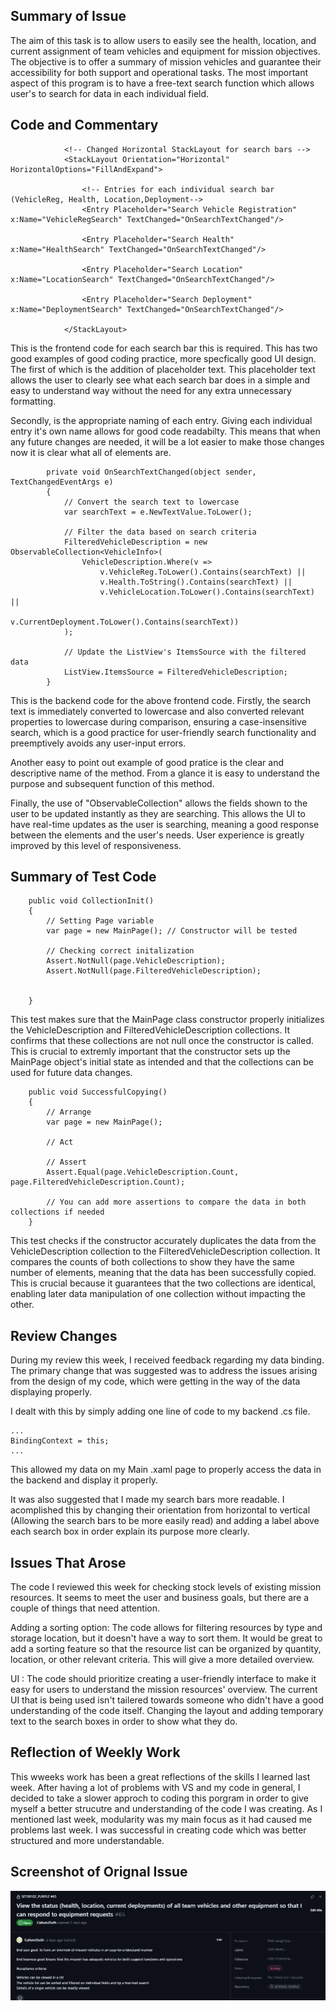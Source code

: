 ## Summary of Issue 

The aim of this task is to allow users to easily see the health, location, and current assignment of team vehicles and equipment for mission objectives. The objective is to offer a  summary of mission vehicles and guarantee their accessibility for both support and operational tasks. The most important aspect of this program is to have a free-text search function which allows user's to search for data in each individual field. 

## Code and Commentary 

```
            <!-- Changed Horizontal StackLayout for search bars -->
            <StackLayout Orientation="Horizontal" HorizontalOptions="FillAndExpand">
                
                <!-- Entries for each individual search bar (VehicleReg, Health, Location,Deployment-->
                <Entry Placeholder="Search Vehicle Registration" x:Name="VehicleRegSearch" TextChanged="OnSearchTextChanged"/>

                <Entry Placeholder="Search Health" x:Name="HealthSearch" TextChanged="OnSearchTextChanged"/>

                <Entry Placeholder="Search Location" x:Name="LocationSearch" TextChanged="OnSearchTextChanged"/>

                <Entry Placeholder="Search Deployment" x:Name="DeploymentSearch" TextChanged="OnSearchTextChanged"/>
                
            </StackLayout>
```

This is the frontend code for each search bar this is required. This has two good examples of good coding practice, more specfically good UI design. The first of which is the addition of placeholder text. This placeholder text allows the user to clearly see what each search bar does in a simple and easy to understand way without the need for any extra unnecessary formatting. 

Secondly, is the appropriate naming of each entry. Giving each individual entry it's own name allows for good code readabilty. This means that when any future changes are needed, it will be a lot easier to make those changes now it is clear what all of elements are. 

```
        private void OnSearchTextChanged(object sender, TextChangedEventArgs e)
        {
            // Convert the search text to lowercase
            var searchText = e.NewTextValue.ToLower();

            // Filter the data based on search criteria 
            FilteredVehicleDescription = new ObservableCollection<VehicleInfo>(
                VehicleDescription.Where(v =>
                    v.VehicleReg.ToLower().Contains(searchText) ||
                    v.Health.ToString().Contains(searchText) ||
                    v.VehicleLocation.ToLower().Contains(searchText) ||
                    v.CurrentDeployment.ToLower().Contains(searchText))
            );

            // Update the ListView's ItemsSource with the filtered data
            ListView.ItemsSource = FilteredVehicleDescription;
        }
```

This is the backend code for the above frontend code.  Firstly, the search text is immediately converted to lowercase and also converted relevant properties to lowercase during comparison, ensuring a case-insensitive search, which is a good practice for user-friendly search functionality and preemptively avoids any user-input errors.

Another easy to point out example of good pratice is the clear and descriptive name of the method. From a glance it is easy to understand the purpose and subsequent function of this method.  

Finally, the use of "ObservableCollection" allows the fields shown to the user to be updated instantly as they are searching. This allows the UI to have real-time updates as the user is searching, meaning a good response between the elements and the user's needs. User experience is greatly improved by this level of responsiveness. 

## Summary of Test Code

```
    public void CollectionInit()
    {
        // Setting Page variable
        var page = new MainPage(); // Constructor will be tested

        // Checking correct initalization 
        Assert.NotNull(page.VehicleDescription);
        Assert.NotNull(page.FilteredVehicleDescription);


    }
```

This test makes sure that the MainPage class constructor properly initializes the VehicleDescription and FilteredVehicleDescription collections. It confirms that these collections are not null once the constructor is called. This is crucial to extremly important that the constructor sets up the MainPage object's initial state as intended and that the collections can be used for future data changes.

```
    public void SuccessfulCopying()
    {
        // Arrange
        var page = new MainPage();

        // Act

        // Assert
        Assert.Equal(page.VehicleDescription.Count, page.FilteredVehicleDescription.Count);

        // You can add more assertions to compare the data in both collections if needed
    }
```
This test checks if the constructor accurately duplicates the data from the VehicleDescription collection to the FilteredVehicleDescription collection. It compares the counts of both collections to show they have the same number of elements, meaning that the data has been successfully copied. This is crucial because it guarantees that the two collections are  identical, enabling later data manipulation of one collection without impacting the other.

## Review Changes 

During my review this week, I received feedback regarding my data binding. The primary change that was suggested was to address the issues arising from the design of my code, which were getting in the way of the data displaying properly. 

I dealt with this by simply adding one line of code to my backend .cs file. 
```
...
BindingContext = this;
...
```
This allowed my data on my Main .xaml page to properly access the data in the backend and display it properly. 

It was also suggested that I made my search bars more readable. I acomplished this by changing their orientation from horizontal to vertical (Allowing the search bars to be more easily read) and adding a label above each search box in order explain its purpose more clearly. 

## Issues That Arose

The code I reviewed this week for checking stock levels of existing mission resources. It seems to meet the user and business goals, but there are a couple of things that need attention.

Adding a sorting option: The code allows for filtering resources by type and storage location, but it doesn't have a way to sort them. It would be great to add a sorting feature so that the resource list can be organized by quantity, location, or other relevant criteria. This will give a more detailed overview.

UI : The code should prioritize creating a user-friendly interface to make it easy for users to understand the mission resources' overview. The current UI that is being used isn't tailered towards someone who didn't have a good understanding of the code itself. Changing the layout and adding temporary text to the search boxes in order to show what they do. 


## Reflection of Weekly Work 

This wweeks work has been a great reflections of the skills I learned last week. After having a lot of problems with VS and my code in general, I decided to take a slower approch to coding this porgram in order to give myself a better strucutre and understanding of the code I was creating. As I mentioned last week, modularity was my main focus as it had caused me problems last week. I was successful in creating code which was better structured and more understandable. 

## Screenshot of Orignal Issue 

![Image](https://github.com/CallumJSuth/Portfolio/blob/main/images/ss5-1.png)
